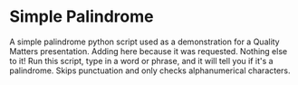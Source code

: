 # Simple Palindrome
A simple palindrome python script used as a demonstration for a Quality Matters presentation. Adding here because it was requested. Nothing else to it!
Run this script, type in a word or phrase, and it will tell you if it's a palindrome.
Skips punctuation and only checks alphanumerical characters.
